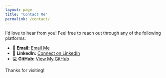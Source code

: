 ```yaml
---
layout: page
title: "Contact Me"
permalink: /contact/
---
```


I'd love to hear from you! Feel free to reach out through any of the following platforms:

*  📧 **Email:** [Email Me](mailto:scottmcqueen2023@gmail.com)
*  💼 **LinkedIn:** [Connect on LinkedIn](https://www.linkedin.com/in/smmcqueen/)
*  💻 **GitHub:** [View My GitHub](https://github.com/SMcQueen2023)

Thanks for visiting!
